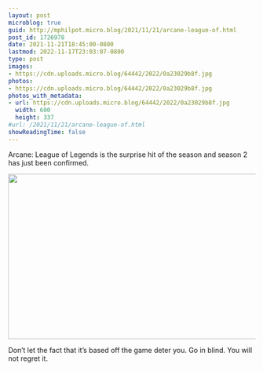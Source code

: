 ```yaml
---
layout: post
microblog: true
guid: http://mphilpot.micro.blog/2021/11/21/arcane-league-of.html
post_id: 1726978
date: 2021-11-21T18:45:00-0800
lastmod: 2022-11-17T23:03:07-0800
type: post
images:
- https://cdn.uploads.micro.blog/64442/2022/0a23029b8f.jpg
photos:
- https://cdn.uploads.micro.blog/64442/2022/0a23029b8f.jpg
photos_with_metadata:
- url: https://cdn.uploads.micro.blog/64442/2022/0a23029b8f.jpg
  width: 600
  height: 337
#url: /2021/11/21/arcane-league-of.html
showReadingTime: false
---
```

Arcane: League of Legends is the surprise hit of the season and season 2 has just been confirmed.

<img src="uploads/2022/0a23029b8f.jpg" width="600" height="337" alt="">

Don’t let the fact that it’s based off the game deter you. Go in blind. You will not regret it.

